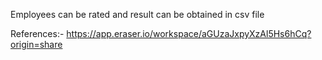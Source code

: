 Employees can be rated and result can be obtained in csv file

References:- https://app.eraser.io/workspace/aGUzaJxpyXzAl5Hs6hCq?origin=share